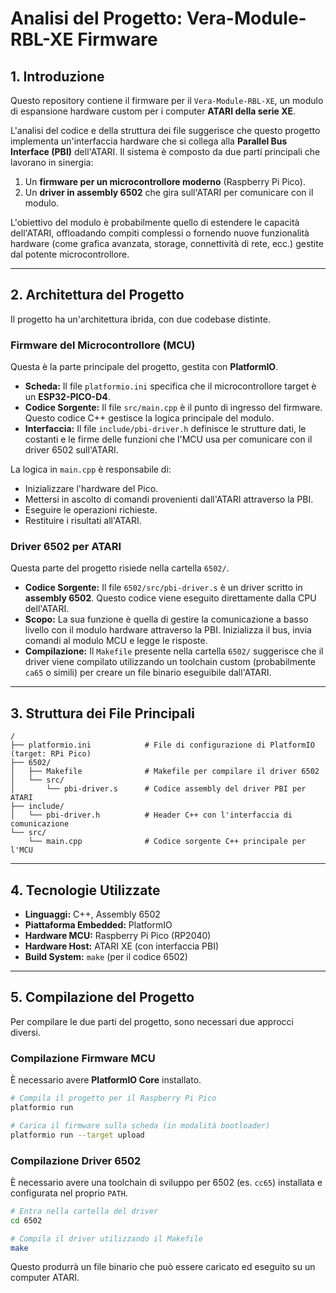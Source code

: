 # Analisi del Progetto: Vera-Module-RBL-XE Firmware

## 1. Introduzione

Questo repository contiene il firmware per il `Vera-Module-RBL-XE`, un modulo di espansione hardware custom per i computer **ATARI della serie XE**.

L'analisi del codice e della struttura dei file suggerisce che questo progetto implementa un'interfaccia hardware che si collega alla **Parallel Bus Interface (PBI)** dell'ATARI. Il sistema è composto da due parti principali che lavorano in sinergia:

1.  Un **firmware per un microcontrollore moderno** (Raspberry Pi Pico).
2.  Un **driver in assembly 6502** che gira sull'ATARI per comunicare con il modulo.

L'obiettivo del modulo è probabilmente quello di estendere le capacità dell'ATARI, offloadando compiti complessi o fornendo nuove funzionalità hardware (come grafica avanzata, storage, connettività di rete, ecc.) gestite dal potente microcontrollore.

---

## 2. Architettura del Progetto

Il progetto ha un'architettura ibrida, con due codebase distinte.

### Firmware del Microcontrollore (MCU)

Questa è la parte principale del progetto, gestita con **PlatformIO**.

-   **Scheda:** Il file `platformio.ini` specifica che il microcontrollore target è un **ESP32-PICO-D4**.
-   **Codice Sorgente:** Il file `src/main.cpp` è il punto di ingresso del firmware. Questo codice C++ gestisce la logica principale del modulo.
-   **Interfaccia:** Il file `include/pbi-driver.h` definisce le strutture dati, le costanti e le firme delle funzioni che l'MCU usa per comunicare con il driver 6502 sull'ATARI.

La logica in `main.cpp` è responsabile di:
-   Inizializzare l'hardware del Pico.
-   Mettersi in ascolto di comandi provenienti dall'ATARI attraverso la PBI.
-   Eseguire le operazioni richieste.
-   Restituire i risultati all'ATARI.

### Driver 6502 per ATARI

Questa parte del progetto risiede nella cartella `6502/`.

-   **Codice Sorgente:** Il file `6502/src/pbi-driver.s` è un driver scritto in **assembly 6502**. Questo codice viene eseguito direttamente dalla CPU dell'ATARI.
-   **Scopo:** La sua funzione è quella di gestire la comunicazione a basso livello con il modulo hardware attraverso la PBI. Inizializza il bus, invia comandi al modulo MCU e legge le risposte.
-   **Compilazione:** Il `Makefile` presente nella cartella `6502/` suggerisce che il driver viene compilato utilizzando un toolchain custom (probabilmente `ca65` o simili) per creare un file binario eseguibile dall'ATARI.

---

## 3. Struttura dei File Principali

```
/
├── platformio.ini            # File di configurazione di PlatformIO (target: RPi Pico)
├── 6502/
│   ├── Makefile              # Makefile per compilare il driver 6502
│   └── src/
│       └── pbi-driver.s      # Codice assembly del driver PBI per ATARI
├── include/
│   └── pbi-driver.h          # Header C++ con l'interfaccia di comunicazione
└── src/
    └── main.cpp              # Codice sorgente C++ principale per l'MCU
```

---

## 4. Tecnologie Utilizzate

-   **Linguaggi:** C++, Assembly 6502
-   **Piattaforma Embedded:** PlatformIO
-   **Hardware MCU:** Raspberry Pi Pico (RP2040)
-   **Hardware Host:** ATARI XE (con interfaccia PBI)
-   **Build System:** `make` (per il codice 6502)

---

## 5. Compilazione del Progetto

Per compilare le due parti del progetto, sono necessari due approcci diversi.

### Compilazione Firmware MCU

È necessario avere **PlatformIO Core** installato.

```bash
# Compila il progetto per il Raspberry Pi Pico
platformio run

# Carica il firmware sulla scheda (in modalità bootloader)
platformio run --target upload
```

### Compilazione Driver 6502

È necessario avere una toolchain di sviluppo per 6502 (es. `cc65`) installata e configurata nel proprio `PATH`.

```bash
# Entra nella cartella del driver
cd 6502

# Compila il driver utilizzando il Makefile
make
```
Questo produrrà un file binario che può essere caricato ed eseguito su un computer ATARI.